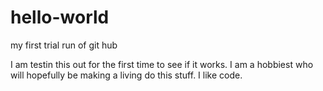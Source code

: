 # hello-world
my first trial run of git hub

  I am testin this out for the first time to see if it works.  I am a hobbiest who will hopefully be making a living do this stuff.
  I like code.
